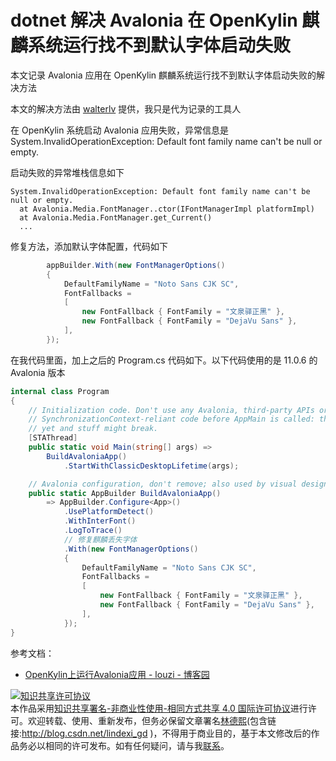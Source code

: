 
# dotnet 解决 Avalonia 在 OpenKylin 麒麟系统运行找不到默认字体启动失败

本文记录 Avalonia 应用在 OpenKylin 麒麟系统运行找不到默认字体启动失败的解决方法

<!--more-->


<!-- CreateTime:2024/04/13 07:05:19 -->

<!-- 发布 -->
<!-- 博客 -->

本文的解决方法由 [walterlv](https://blog.walterlv.com) 提供，我只是代为记录的工具人

在 OpenKylin 系统启动 Avalonia 应用失败，异常信息是 System.InvalidOperationException: Default font family name can't be null or empty.

启动失败的异常堆栈信息如下

```
System.InvalidOperationException: Default font family name can't be null or empty.
  at Avalonia.Media.FontManager..ctor(IFontManagerImpl platformImpl)
  at Avalonia.Media.FontManager.get_Current()
  ...
```

修复方法，添加默认字体配置，代码如下

```csharp
        appBuilder.With(new FontManagerOptions()
        {
            DefaultFamilyName = "Noto Sans CJK SC",
            FontFallbacks =
            [
                new FontFallback { FontFamily = "文泉驿正黑" },
                new FontFallback { FontFamily = "DejaVu Sans" },
            ],
        });
```

在我代码里面，加上之后的 Program.cs 代码如下。以下代码使用的是 11.0.6 的 Avalonia 版本

```csharp
internal class Program
{
    // Initialization code. Don't use any Avalonia, third-party APIs or any
    // SynchronizationContext-reliant code before AppMain is called: things aren't initialized
    // yet and stuff might break.
    [STAThread]
    public static void Main(string[] args) =>
        BuildAvaloniaApp()
            .StartWithClassicDesktopLifetime(args);

    // Avalonia configuration, don't remove; also used by visual designer.
    public static AppBuilder BuildAvaloniaApp()
        => AppBuilder.Configure<App>()
            .UsePlatformDetect()
            .WithInterFont()
            .LogToTrace()
            // 修复麒麟丢失字体
            .With(new FontManagerOptions()
            {
                DefaultFamilyName = "Noto Sans CJK SC",
                FontFallbacks =
                [
                    new FontFallback { FontFamily = "文泉驿正黑" },
                    new FontFallback { FontFamily = "DejaVu Sans" },
                ],
            });
}
```

参考文档：

- [OpenKylin上运行Avalonia应用 - louzi - 博客园](https://www.cnblogs.com/louzixl/p/17631717.html )




<a rel="license" href="http://creativecommons.org/licenses/by-nc-sa/4.0/"><img alt="知识共享许可协议" style="border-width:0" src="https://licensebuttons.net/l/by-nc-sa/4.0/88x31.png" /></a><br />本作品采用<a rel="license" href="http://creativecommons.org/licenses/by-nc-sa/4.0/">知识共享署名-非商业性使用-相同方式共享 4.0 国际许可协议</a>进行许可。欢迎转载、使用、重新发布，但务必保留文章署名[林德熙](http://blog.csdn.net/lindexi_gd)(包含链接:http://blog.csdn.net/lindexi_gd )，不得用于商业目的，基于本文修改后的作品务必以相同的许可发布。如有任何疑问，请与我[联系](mailto:lindexi_gd@163.com)。